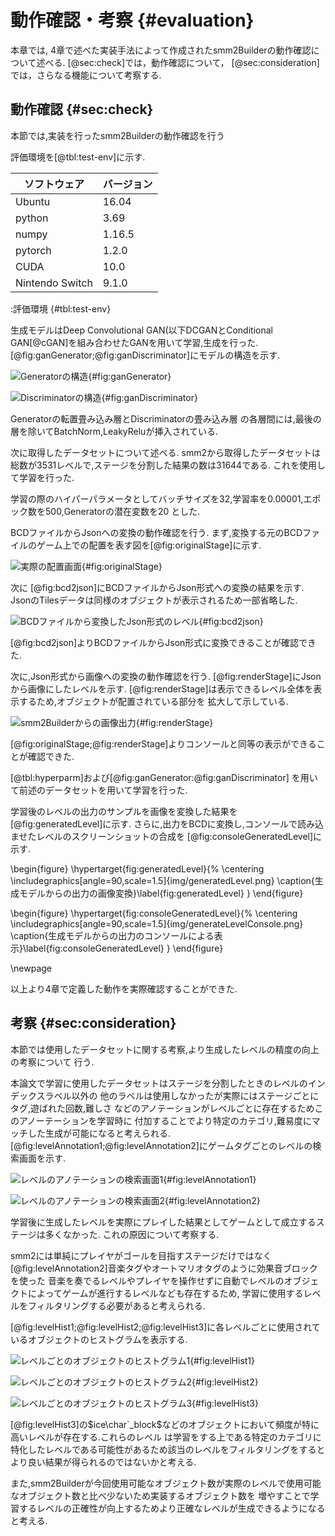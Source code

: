 # 動作確認・考察 {#evaluation}
本章では,
4章で述べた実装手法によって作成されたsmm2Builderの動作確認について述べる.
[@sec:check]では，動作確認について，
[@sec:consideration]では，さらなる機能について考察する.

## 動作確認 {#sec:check}

本節では,実装を行ったsmm2Builderの動作確認を行う

評価環境を[@tbl:test-env]に示す.

| ソフトウェア | バージョン|
| ---        | -----    |
| Ubuntu     |  16.04   |
| python     |    3.69   |
| numpy      |     1.16.5  |
| pytorch    |  1.2.0    |
| CUDA | 10.0|
| Nintendo Switch | 9.1.0|

:評価環境 {#tbl:test-env}

生成モデルはDeep Convolutional GAN(以下DCGANとConditional GAN[@cGAN]を組み合わせたGANを用いて学習,生成を行った.
[@fig:ganGenerator;@fig:ganDiscriminator]にモデルの構造を示す.

![Generatorの構造](img/GeneratorArch.png){#fig:ganGenerator}


![Discriminatorの構造](img/DiscriminatorArch.png){#fig:ganDiscriminator}

Generatorの転置畳み込み層とDiscriminatorの畳み込み層
の各層間には,最後の層を除いてBatchNorm,LeakyReluが挿入されている.


次に取得したデータセットについて述べる.
smm2から取得したデータセットは総数が3531レベルで,ステージを分割した結果の数は31644である.
これを使用して学習を行った.


学習の際のハイパーパラメータとしてバッチサイズを32,学習率を0.00001,エポック数を500,Generatorの潜在変数を20
とした.




BCDファイルからJsonへの変換の動作確認を行う.
まず,変換する元のBCDファイルのゲーム上での配置を表す図を[@fig:originalStage]に示す.

![実際の配置画面](img/originalStage.png){#fig:originalStage}


次に
[@fig:bcd2json]にBCDファイルからJson形式への変換の結果を示す.
JsonのTilesデータは同様のオブジェクトが表示されるため一部省略した.


![BCDファイルから変換したJson形式のレベル](img/bcd2Json){#fig:bcd2json}

[@fig:bcd2json]よりBCDファイルからJson形式に変換できることが確認できた.

次に,Json形式から画像への変換の動作確認を行う.
[@fig:renderStage]にJsonから画像にしたレベルを示す.
[@fig:renderStage]は表示できるレベル全体を表示するため,オブジェクトが配置されている部分を
拡大して示している.



![smm2Builderからの画像出力](img/course_data_007.png){#fig:renderStage}

[@fig:originalStage;@fig:renderStage]よりコンソールと同等の表示ができることが確認できた.

[@tbl:hyperparm]および[@fig:ganGenerator:@fig:ganDiscriminator]
を用いて前述のデータセットを用いて学習を行った.

学習後のレベルの出力のサンプルを画像を変換した結果を[@fig:generatedLevel]に示す.
さらに,出力をBCDに変換し,コンソールで読み込ませたレベルのスクリーンショットの合成を
[@fig:consoleGeneratedLevel]に示す.

<!--
![生成モデルからの出力の画像変換](img/generatedLevel.png){#fig:generatedLevel}
![生成モデルからの出力のコンソールによる表示](img/generateLevelConsole.png){#fig:consoleGeneratedLevel}

-->
\begin{figure}
    \hypertarget{fig:generatedLevel}{%
    \centering
    \includegraphics[angle=90,scale=1.5]{img/generatedLevel.png}
    \caption{生成モデルからの出力の画像変換}\label{fig:generatedLevel}
    }
\end{figure}

\begin{figure}
    \hypertarget{fig:consoleGeneratedLevel}{%
    \centering
    \includegraphics[angle=90,scale=1.5]{img/generateLevelConsole.png}
    \caption{生成モデルからの出力のコンソールによる表示}\label{fig:consoleGeneratedLevel}
    }
\end{figure}

\newpage

以上より4章で定義した動作を実際確認することができた.


## 考察 {#sec:consideration}
本節では使用したデータセットに関する考察,より生成したレベルの精度の向上の考察について
行う.

本論文で学習に使用したデータセットはステージを分割したときのレベルのインデックスラベル以外の
他のラベルは使用しなかったが実際にはステージごとにタグ,遊ばれた回数,難しさ
などのアノテーションがレベルごとに存在するためこのアノーテーションを学習時に
付加することでより特定のカテゴリ,難易度にマッチした生成が可能になると考えられる.
[@fig:levelAnnotation1;@fig:levelAnnotation2]にゲームタグごとのレベルの検索画面を示す.

![レベルのアノテーションの検索画面1](img/levelAnnotation1.jpg){#fig:levelAnnotation1}

![レベルのアノテーションの検索画面2](img/levelAnnotation2.jpg){#fig:levelAnnotation2}


学習後に生成したレベルを実際にプレイした結果としてゲームとして成立するステージは多くなかった.
これの原因について考察する.

smm2には単純にプレイヤがゴールを目指すステージだけではなく[@fig:levelAnnotation2]音楽タグやオートマリオタグのように効果音ブロックを使った
音楽を奏でるレベルやプレイヤを操作せずに自動でレベルのオブジェクトによってゲームが進行するレベルなども存在するため,
学習に使用するレベルをフィルタリングする必要があると考えられる.

[@fig:levelHist1;@fig:levelHist2;@fig:levelHist3]に各レベルごとに使用されているオブジェクトのヒストグラムを表示する.

![レベルごとのオブジェクトのヒストグラム1](img/allHist1.png){#fig:levelHist1}

![レベルごとのオブジェクトのヒストグラム2](img/allHist2.png){#fig:levelHist2}

![レベルごとのオブジェクトのヒストグラム3](img/allHist3.png){#fig:levelHist3}


[@fig:levelHist3]の$ice\char`_block$などのオブジェクトにおいて頻度が特に高いレベルが存在する.これらのレベル
は学習をする上である特定のカテゴリに特化したレベルである可能性があるため該当のレベルをフィルタリングをするとより良い結果が得られるのではないかと考える.

また,smm2Builderが今回使用可能なオブジェクト数が実際のレベルで使用可能なオブジェクト数と比べ少ないため実装するオブジェクト数を
増やすことで学習するレベルの正確性が向上するためより正確なレベルが生成できるようになると考える.

<!--生成したステージはプレイ可能かどうかの判定を本論文ではしていないため強化学習を用いてプレイ可能なエージェントを訓練させて
プレイさせることで生成したステージのプレイの可否を判定できより生成モデルの向上に役立つと考える. -->
